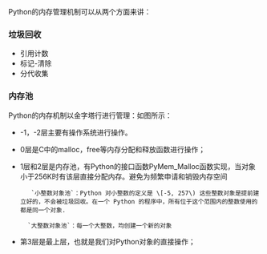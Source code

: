 Python的内存管理机制可以从两个方面来讲：

### 垃圾回收

* 引用计数
* 标记-清除
* 分代收集

### 内存池

Python的内存机制以金字塔行进行管理：如图所示：

* -1，-2层主要有操作系统进行操作。

* 0层是C中的malloc，free等内存分配和释放函数进行操作；

* 1层和2层是内存池，有Python的接口函数PyMem\_Malloc函数实现，当对象小于256K时有该层直接分配内存。避免为频繁申请和销毁内存空间

         `小整数对象池`：Python 对小整数的定义是 \[-5, 257\) 这些整数对象是提前建立好的，不会被垃圾回收。在一个 Python 的程序中，所有位于这个范围内的整数使用的都是同一个对象.

        `大整数对象池`：每一个大整数，均创建一个新的对象

* 第3层是最上层，也就是我们对Python对象的直接操作；



